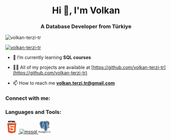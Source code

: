<h1 align="center">Hi 👋, I'm Volkan</h1>
<h3 align="center">A Database Developer from Türkiye</h3>

<p align="left"> <img src="https://komarev.com/ghpvc/?username=volkan-terzi-tr&label=Profile%20views&color=0e75b6&style=flat" alt="volkan-terzi-tr" /> </p>

<p align="left"> <a href="https://github.com/ryo-ma/github-profile-trophy"><img src="https://github-profile-trophy.vercel.app/?username=volkan-terzi-tr" alt="volkan-terzi-tr" /></a> </p>

- 🌱 I’m currently learning **SQL courses**

- 👨‍💻 All of my projects are available at [https://github.com/volkan-terzi-tr](https://github.com/volkan-terzi-tr)

- 📫 How to reach me **volkan.terzi.tr@gmail.com**

<h3 align="left">Connect with me:</h3>
<p align="left">
</p>

<h3 align="left">Languages and Tools:</h3>
<p align="left"> <a href="https://www.w3.org/html/" target="_blank" rel="noreferrer"> <img src="https://raw.githubusercontent.com/devicons/devicon/master/icons/html5/html5-original-wordmark.svg" alt="html5" width="40" height="40"/> </a> <a href="https://www.microsoft.com/en-us/sql-server" target="_blank" rel="noreferrer"> <img src="https://www.svgrepo.com/show/303229/microsoft-sql-server-logo.svg" alt="mssql" width="40" height="40"/> </a> <a href="https://www.postgresql.org" target="_blank" rel="noreferrer"> <img src="https://raw.githubusercontent.com/devicons/devicon/master/icons/postgresql/postgresql-original-wordmark.svg" alt="postgresql" width="40" height="40"/> </a> </p>
